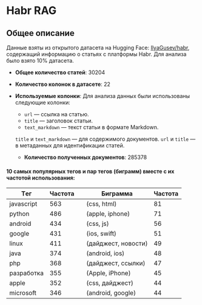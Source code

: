 # Habr RAG

## Общее описание
Данные взяты из открытого датасета на Hugging Face: [IlyaGusev/habr](https://huggingface.co/datasets/IlyaGusev/habr), содержащий информацию о статьях с платформы Habr. Для анализа было взято 10% датасета.

- **Общее количество статей**: 30204
- **Количество колонок в датасете**: 22
- **Используемые колонки**:
Для анализа данных были использованы следующие колонки:
  - `url` — ссылка на статью.
  - `title` — заголовок статьи.
  - `text_markdown` — текст статьи в формате Markdown.

  `title` и `text_markdown` — для содержимого документов.
  `url` и `title` — в метаданных для идентификации статей.
  - **Количество полученных документов**: 285378

#### 10 самых популярных тегов и пар тегов (биграмм) вместе с их частотой использования:


| **Tег**         | **Частота** |          | **Биграмма**          | **Частота** |
|------------------|------------|----------|------------------------|-------------|
| javascript       | 563        |          | (css, html)            | 81          |
| python           | 486        |          | (apple, iphone)        | 71          |
| android          | 434        |          | (css, js)              | 56          |
| google           | 431        |          | (ios, swift)           | 51          |
| linux            | 411        |          | (дайджест, новости)    | 49          |
| java             | 374        |          | (android, ios)         | 48          |
| php              | 368        |          | (дайджест, ссылки)     | 47          |
| разработка       | 355        |          | (Apple, iPhone)        | 45          |
| apple            | 352        |          | (css, дайджест)        | 44          |
| microsoft        | 346        |          | (android, google)      | 44          |



